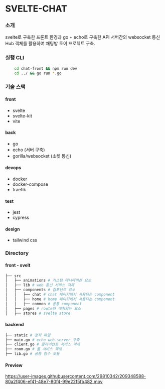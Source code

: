 # SVELTE-CHAT

### 소개
svelte로 구축한 프론트 환경과 go + echo로 구축한 API 서버간의 websocket 통신
Hub 객체를 활용하여 채팅방 토이 프로젝트 구축.


### 실행 CLI
```bash
    cd chat-front && npm run dev
    cd ../ && go run *.go
```

### 기술 스택
#### front
- svelte
- svelte-kit
- vite

#### back
- go
- echo (서버 구축)
- gorilla/websocket (소켓 통신)

#### devops
- docker
- docker-compose
- traefik

#### test
- jest
- cypress

#### design
- tailwind css


### Directory
#### front - svelt
```bash
├── src
│   ├── animations # 커스텀 애니메이션 요소
│   ├── lib # web 통신 서비스 객체
│   ├── components # 컴포넌트 요소
│   │   ├── chat # chat 페이지에서 사용되는 component
│   │   ├── home # home 페이지에서 사용되는 component
│   │   ├── common # 공통 component
│   ├── pages # route와 매치되는 요소
│   ├── stores # svelte store
```
#### backend
```bash
├── static # 정적 파일
├── main.go # echo web-server 구축 
├── client.go # 클라이언트 서비스 객체
├── room.go # 룸 서비스 객체
├── lib.go # 공통 함수 모듈
```
#### Preview


https://user-images.githubusercontent.com/29810342/209348588-80a2f406-ef41-48e7-80f4-99e22f5fb482.mov


